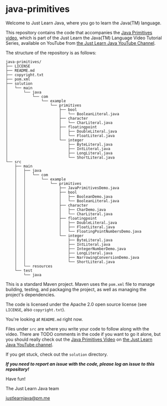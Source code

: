 # java-primitives
Welcome to Just Learn Java, where you go to learn the Java(TM) language.

This repository contains the code that accompanies the [Java Primitives
video](https://youtu.be/BTd-M7ZBl_M), which is part of the Just Learn the Java(TM) Language
Video Tutorial Series, available on YouTube from
[the Just Learn Java YouTube Channel](https://www.youtube.com/channel/UC6YU5vihI_jn2H-iRW1Xc3g/).

The structure of the repository is as follows:

```
java-primitives/
├── LICENSE
├── README.md
├── copyright.txt
├── pom.xml
├── solution
│   └── main
│       └── java
│           └── com
│               └── example
│                   └── primitives
│                       ├── bool
│                       │   └── BooleanLiteral.java
│                       ├── character
│                       │   └── CharLiteral.java
│                       ├── floatingpoint
│                       │   ├── DoubleLiteral.java
│                       │   └── FloatLiteral.java
│                       └── integer
│                           ├── ByteLiteral.java
│                           ├── IntLiteral.java
│                           ├── LongLiteral.java
│                           └── ShortLiteral.java
└── src
    ├── main
    │   ├── java
    │   │   └── com
    │   │       └── example
    │   │           └── primitives
    │   │               ├── JavaPrimitivesDemo.java
    │   │               ├── bool
    │   │               │   ├── BooleanDemo.java
    │   │               │   └── BooleanLiteral.java
    │   │               ├── character
    │   │               │   ├── CharDemo.java
    │   │               │   └── CharLiteral.java
    │   │               ├── floatingpoint
    │   │               │   ├── DoubleLiteral.java
    │   │               │   ├── FloatLiteral.java
    │   │               │   └── FloatingPointNumbersDemo.java
    │   │               └── integer
    │   │                   ├── ByteLiteral.java
    │   │                   ├── IntLiteral.java
    │   │                   ├── IntegerNumberDemo.java
    │   │                   ├── LongLiteral.java
    │   │                   ├── NarrowingConversionDemo.java
    │   │                   └── ShortLiteral.java
    │   └── resources
    └── test
        └── java
```

This is a standard Maven project. Maven uses the `pom.xml` file to manage building,
testing, and packaging the project, as well as managing the project's dependencies. 

The code is licensed under the Apache 2.0 open source license (see `LICENSE`, also `copyright.txt`).

You're looking at `README.md` right now.

Files under `src` are where you write your code to follow along with the video.
There are TODO comments in the code if you want to go it alone, but you should
really check out the [Java Primitives Video](https://youtu.be/BTd-M7ZBl_M) on [the Just Learn Java YouTube
channel](https://www.youtube.com/channel/UC6YU5vihI_jn2H-iRW1Xc3g/). 

If you get stuck, check out the `solution` directory.

***If you need to report an issue with the code, please log an issue to this repository!***

Have fun!

The Just Learn Java team

justlearnjava@pm.me
